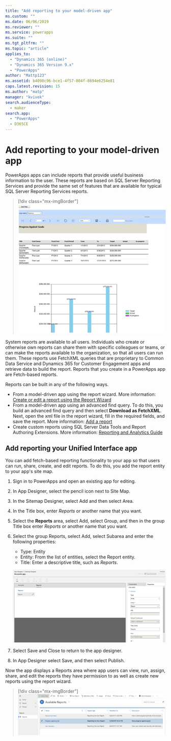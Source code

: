```yaml
---
title: "Add reporting to your model-driven app" 
ms.custom: ""
ms.date: 06/06/2019
ms.reviewer: ""
ms.service: powerapps
ms.suite: ""
ms.tgt_pltfrm: ""
ms.topic: "article"
applies_to: 
  - "Dynamics 365 (online)"
  - "Dynamics 365 Version 9.x"
  - "PowerApps"
author: "Mattp123"
ms.assetid: b4098c96-bce1-4f57-804f-8694e6254e81
caps.latest.revision: 15
ms.author: "matp"
manager: "kvivek"
search.audienceType: 
  - maker
search.app: 
  - "PowerApps"
  - D365CE
---
```

# Add reporting to your model-driven app

PowerApps apps can include reports that provide useful business information to the user. These reports are based on SQL Server Reporting Services and provide the same set of features that are available for typical SQL Server Reporting Services reports.

> [!div class="mx-imgBorder"] 
> ![](media/progress-against-goals-report.png "Progress against goals standard report")

System reports are available to all users. Individuals who create or otherwise own reports can share them with specific colleagues or teams, or can make the reports available to the organization, so that all users can run them. These reports use FetchXML queries that are proprietary to Common Data Service and Dynamics 365 for Customer Engagement apps and retrieve data to build the report. Reports that you create in a PowerApps app are Fetch-based reports.

Reports can be built in any of the following ways.

- From a model-driven app using the report wizard. More information: [Create or edit a report using the Report Wizard](/dynamics365/customer-engagement/basics/create-edit-copy-report-wizard) 
- From a model-driven app using an advanced find query. To do this, you build an advanced find query and then select **Download as FetchXML**. Next, open the xml file in the report wizard, fill in the required fields, and save the report. More information: [Add a report](/dynamics365/customer-engagement/basics/add-existing-report) 
- Create custom reports using SQL Server Data Tools and Report Authoring Extensions. More information: [Reporting and Analytics Guide](/dynamics365/customer-engagement/analytics/reporting-analytics-with-dynamics-365)


## Add reporting your Unified Interface app
You can add fetch-based reporting functionality to your app so that users can run, share, create, and edit reports. To do this, you add the report entity to your app's site map. 

1. Sign in to PowerApps and open an existing app for editing. 
2. In App Designer, select the pencil icon next to Site Map. 
3. In the Sitemap Designer, select Add and then select Area. 
4. In the Title box, enter *Reports* or another name that you want. 
5. Select the **Reports** area, select Add, select Group, and then in the group Title box enter *Reports* or another name that you want. 
6. Select the group Reports, select Add, select Subarea and enter the following properties: 

   - Type: Entity
   - Entity: From the list of entities, select the Report entity.  
   - Title: Enter a descriptive title, such as *Reports*.

   ![Add report entity to site map](media/report-entity-sitemap.png)

7. Select Save and Close to return to the app designer. 


8. In App Designer select Save, and then select Publish.


Now the app displays a Reports area where app users can view, run, assign, share, and edit the reports they have permission to as well as create new reports using the report wizard. 

> [!div class="mx-imgBorder"] 
> ![](media/report-feature-in-app.png "Report view")

<!-- Link to Mint's end user reporting topics -->